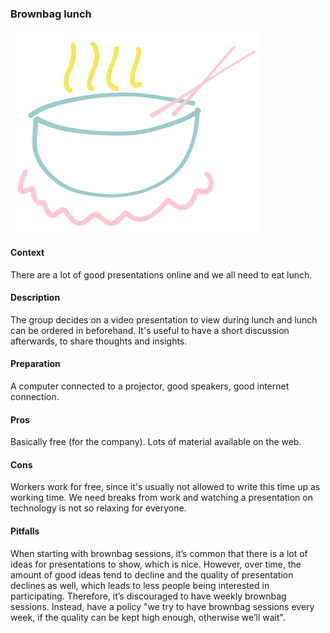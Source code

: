 ### Brownbag lunch

![Local Image](../images/brownbag.jpg)

#### Context
There are a lot of good presentations online and we all need to eat lunch.

#### Description
The group decides on a video presentation to view during lunch and lunch can be ordered in beforehand. It's useful to have a short discussion afterwards, to share thoughts and insights.

#### Preparation
A computer connected to a projector, good speakers, good internet connection.

#### Pros
Basically free (for the company). Lots of material available on the web.

#### Cons
Workers work for free, since it's usually not allowed to write this time up as working time. We need breaks from work and watching a presentation on technology is not so relaxing for everyone.

#### Pitfalls
When starting with brownbag sessions, it’s common that there is a lot of ideas for presentations to show, which is nice. However, over time, the amount of good ideas tend to decline and the quality of presentation declines as well, which leads to less people being interested in participating. Therefore, it’s discouraged to have weekly brownbag sessions. Instead, have a policy "we try to have brownbag sessions every week, if the quality can be kept high enough, otherwise we’ll wait".